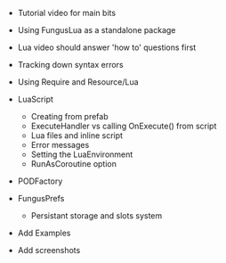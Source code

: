 + Tutorial video for main bits


+ Using FungusLua as a standalone package
+ Lua video should answer 'how to' questions first
+ Tracking down syntax errors
+ Using Require and Resource/Lua

+ LuaScript
    + Creating from prefab
    + ExecuteHandler vs calling OnExecute() from script
    + Lua files and inline script
    + Error messages
    + Setting the LuaEnvironment
    + RunAsCoroutine option

+ PODFactory

+ FungusPrefs
    + Persistant storage and slots system

+ Add Examples
+ Add screenshots

